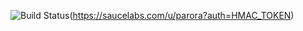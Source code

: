 ![Build Status](https://saucelabs.com/buildstatus/parora?auth=HMAC_TOKEN)(https://saucelabs.com/u/parora?auth=HMAC_TOKEN)

